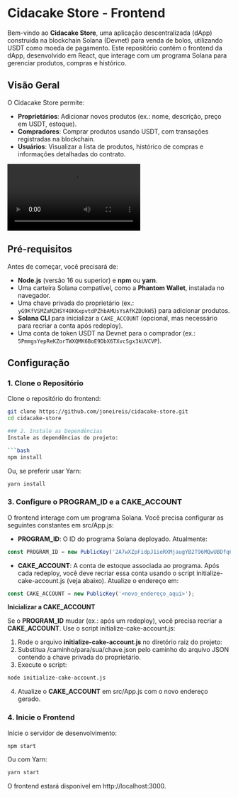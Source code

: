 # Cidacake Store - Frontend

Bem-vindo ao **Cidacake Store**, uma aplicação descentralizada (dApp) construída na blockchain Solana (Devnet) para venda de bolos, utilizando USDT como moeda de pagamento. Este repositório contém o frontend da dApp, desenvolvido em React, que interage com um programa Solana para gerenciar produtos, compras e histórico.

## Visão Geral

O Cidacake Store permite:
- **Proprietários**: Adicionar novos produtos (ex.: nome, descrição, preço em USDT, estoque).
- **Compradores**: Comprar produtos usando USDT, com transações registradas na blockchain.
- **Usuários**: Visualizar a lista de produtos, histórico de compras e informações detalhadas do contrato.

<video controls src="Screen Recording 2025-03-28 at 10.37.01.mov" title="Title"></video>

## Pré-requisitos

Antes de começar, você precisará de:
- **Node.js** (versão 16 ou superior) e **npm** ou **yarn**.
- Uma carteira Solana compatível, como a **Phantom Wallet**, instalada no navegador.
- Uma chave privada do proprietário (ex.: `yG9KfVSMZaMZHSY48KKxpvtdPZhbAMUsYsAfKZDUkW5`) para adicionar produtos.
- **Solana CLI** para inicializar a `CAKE_ACCOUNT` (opcional, mas necessário para recriar a conta após redeploy).
- Uma conta de token USDT na Devnet para o comprador (ex.: `5PmmgsYepReKZorTWXQMK6BoE9DbX6TXvcSgx3kUVCVP`).

## Configuração

### 1. Clone o Repositório
Clone o repositório do frontend:

```bash
git clone https://github.com/joneireis/cidacake-store.git
cd cidacake-store

### 2. Instale as Dependências
Instale as dependências do projeto:

```bash
npm install
```
Ou, se preferir usar Yarn:

```bash
yarn install
````

### 3. Configure o PROGRAM_ID e a CAKE_ACCOUNT
O frontend interage com um programa Solana. Você precisa configurar as seguintes constantes em src/App.js:

- **PROGRAM_ID**: O ID do programa Solana deployado. Atualmente:
```javascript
const PROGRAM_ID = new PublicKey('2A7wXZpFidpJ1ieRXMjaugYB2T96MQwUBDfq6YSuZjBC');
````
- **CAKE_ACCOUNT**: A conta de estoque associada ao programa. Após cada redeploy, você deve recriar essa conta usando o script initialize-cake-account.js (veja abaixo). Atualize o endereço em:

```javascript
const CAKE_ACCOUNT = new PublicKey('<novo_endereço_aqui>');
```
**Inicializar a CAKE_ACCOUNT**

Se o **PROGRAM_ID** mudar (ex.: após um redeploy), você precisa recriar a **CAKE_ACCOUNT**. Use o script initialize-cake-account.js:

1. Rode o arquivo **initialize-cake-account.js** no diretório raiz do projeto:
2. Substitua /caminho/para/sua/chave.json pelo caminho do arquivo JSON contendo a chave privada do proprietário.
3. Execute o script:
```bash
node initialize-cake-account.js
```
4. Atualize o **CAKE_ACCOUNT** em src/App.js com o novo endereço gerado.

### 4. Inicie o Frontend ###
Inicie o servidor de desenvolvimento:

```bash
npm start
```
Ou com Yarn:

```bash
yarn start
```
O frontend estará disponível em http://localhost:3000.